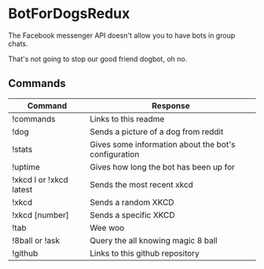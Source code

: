 # BotForDogsRedux

The Facebook messenger API doesn't allow you to have bots in group chats.

That's not going to stop our good friend dogbot, oh no.

## Commands

| Command       | Response              |
| ------------- | --------------------- |
| !commands     | Links to this readme  |
| !dog          | Sends a picture of a dog from reddit |
| !stats        | Gives some information about the bot's configuration |
| !uptime       | Gives how long the bot has been up for |
| !xkcd l or !xkcd latest | Sends the most recent xkcd |
| !xkcd | Sends a random XKCD |
| !xkcd [number] | Sends a specific XKCD |
| !tab | Wee woo |
| !8ball or !ask | Query the all knowing magic 8 ball |
| !github | Links to this github repository |
